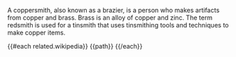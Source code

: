 A coppersmith, also known as a brazier, is a person who makes artifacts from copper and brass. Brass is an alloy of copper and zinc. The term redsmith is used for a tinsmith that uses tinsmithing tools and techniques to make copper items.

{{#each related.wikipedia}}
{{path}}
{{/each}}

